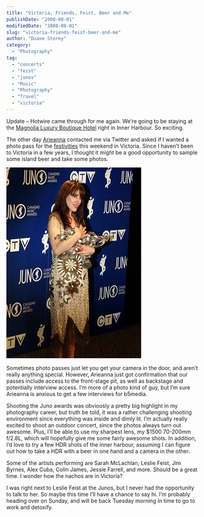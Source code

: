 ```yaml
---
title: "Victoria, Friends, Feist, Beer and Me"
publishDate: "2008-08-01"
modifiedDate: "2008-08-01"
slug: "victoria-friends-feist-beer-and-me"
author: "Duane Storey"
category:
  - "Photography"
tag:
  - "concerts"
  - "feist"
  - "junos"
  - "Music"
  - "Photography"
  - "Travel"
  - "victoria"
---
```


Update – Hotwire came through for me again. We’re going to be staying at the [Magnolia Luxury Boutique Hotel](http://www.magnoliahotel.com) right in Inner Harbour. So exciting. 

The other day [Arieanna](http://blogaholics.ca) contacted me via Twitter and asked if I wanted a photo pass for the [festivities](http://www.bcfestival150.ca/event_info/index_aug2.php) this weekend in Victoria. Since I haven’t been to Victoria in a few years, I thought it might be a good opportunity to sample some island beer and take some photos.

![](_images/victoria-friends-feist-beer-and-me-1.jpg)

Sometimes photo passes just let you get your camera in the door, and aren’t really anything special. However, Arieanna just got confirmation that our passes include access to the front-stage pit, as well as backstage and potentially interview access. I’m more of a photo kind of guy, but I’m sure Arieanna is anxious to get a few interviews for b5media.

Shooting the Juno awards was obviously a pretty big highlight in my photography career, but truth be told, it was a rather challenging shooting environment since everything was inside and dimly lit. I’m actually really excited to shoot an outdoor concert, since the photos always turn out awesome. Plus, I’ll be able to use my sharpest lens, my $1500 70-200mm f/2.8L, which will hopefully give me some fairly awesome shots. In addition, I’d love to try a few HDR shots of the inner harbour, assuming I can figure out how to take a HDR with a beer in one hand and a camera in the other.

Some of the artists performing are Sarah McLachlan, Leslie Feist, Jim Byrnes, Alex Cuba, Colin James, Jessie Farrell, and more. Should be a great time. I wonder how the nachos are in Victoria?

I was right next to Leslie Feist at the Junos, but I never had the opportunity to talk to her. So maybe this time I’ll have a chance to say hi. I’m probably heading over on Sunday, and will be back Tuesday morning in time to go to work and detoxify.